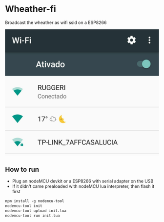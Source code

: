 # Wheather-fi

Broadcast the wheather as wifi ssid on a ESP8266

![Demo](demo.jpg)

## How to run

- Plug an nodeMCU devkit or a ESP8266 with serial adapter on the USB
- If it didn't came prealoaded with nodeMCU lua interpreter, then flash it first

```shell
npm install -g nodemcu-tool
nodemcu-tool init
nodemcu-tool upload init.lua
nodemcu-tool run init.lua
```
